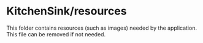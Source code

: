 # KitchenSink/resources

This folder contains resources (such as images) needed by the application. This file can
be removed if not needed.
